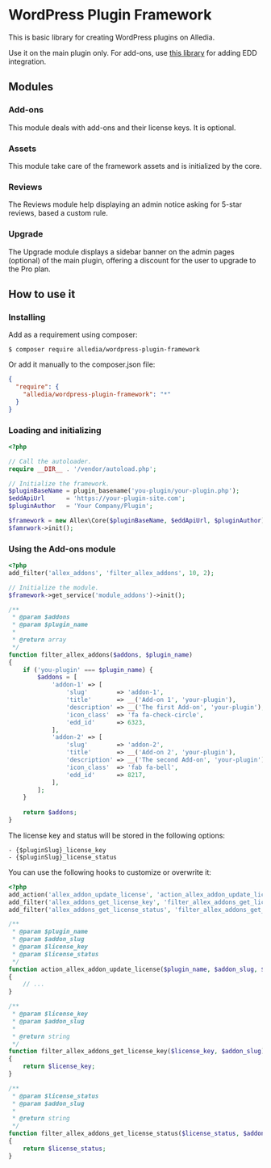 # WordPress Plugin Framework

This is basic library for creating WordPress plugins on Alledia.

Use it on the main plugin only. For add-ons, use [this library](https://github.com/upstreamplugin/EDD-SL-Plugin-Updater) for adding EDD integration.

## Modules

### Add-ons

This module deals with add-ons and their license keys. It is optional.
### Assets

This module take care of the framework assets and is initialized by the core.

### Reviews

The Reviews module help displaying an admin notice asking for 5-star reviews, based a custom rule.

### Upgrade

The Upgrade module displays a sidebar banner on the admin pages (optional) of the main plugin, offering a discount for the user to upgrade to the Pro plan.

## How to use it

### Installing

Add as a requirement using composer:

```
$ composer require alledia/wordpress-plugin-framework 
```

Or add it manually to the composer.json file:

```json
{
  "require": {
    "alledia/wordpress-plugin-framework": "*"
  }
} 
```
### Loading and initializing

```php
<?php

// Call the autoloader.
require __DIR__ . '/vendor/autoload.php';

// Initialize the framework.
$pluginBaseName = plugin_basename('you-plugin/your-plugin.php');
$eddApiUrl      = 'https://your-plugin-site.com';
$pluginAuthor   = 'Your Company/Plugin';

$framework = new Allex\Core($pluginBaseName, $eddApiUrl, $pluginAuthor);
$famrwork->init();
```

### Using the Add-ons module


```php
<?php
add_filter('allex_addons', 'filter_allex_addons', 10, 2);

// Initialize the module.
$framework->get_service('module_addons')->init();

/**
 * @param $addons
 * @param $plugin_name
 *
 * @return array
 */
function filter_allex_addons($addons, $plugin_name)
{
    if ('you-plugin' === $plugin_name) {
        $addons = [
            'addon-1' => [
                'slug'        => 'addon-1',
                'title'       => __('Add-on 1', 'your-plugin'),
                'description' => __('The first Add-on', 'your-plugin'),
                'icon_class'  => 'fa fa-check-circle',
                'edd_id'      => 6323,
            ],
            'addon-2' => [
                'slug'        => 'addon-2',
                'title'       => __('Add-on 2', 'your-plugin'),
                'description' => __('The second Add-on', 'your-plugin'),
                'icon_class'  => 'fab fa-bell',
                'edd_id'      => 8217,
            ],
        ];
    }
    
    return $addons;
}
```

The license key and status will be stored in the following options:

    - {$pluginSlug}_license_key
    - {$pluginSlug}_license_status

You can use the following hooks to customize or overwrite it:

```php
<?php
add_action('allex_addon_update_license', 'action_allex_addon_update_license', 10, 4);
add_filter('allex_addons_get_license_key', 'filter_allex_addons_get_license_key', 10, 2);
add_filter('allex_addons_get_license_status', 'filter_allex_addons_get_license_status', 10, 2);

/**
 * @param $plugin_name
 * @param $addon_slug
 * @param $license_key
 * @param $license_status
 */
function action_allex_addon_update_license($plugin_name, $addon_slug, $license_key, $license_status)
{
    // ...
}

/**
 * @param $license_key
 * @param $addon_slug
 *
 * @return string
 */
function filter_allex_addons_get_license_key($license_key, $addon_slug)
{
    return $license_key;
}

/**
 * @param $license_status
 * @param $addon_slug
 *
 * @return string
 */
function filter_allex_addons_get_license_status($license_status, $addon_slug)
{
    return $license_status;
}
```
 
